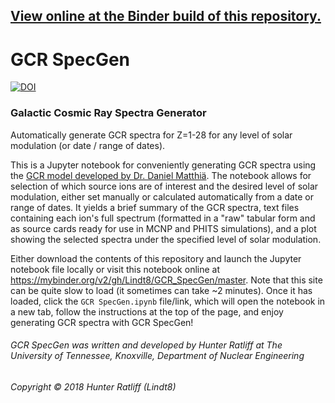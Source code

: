 ## [View online at the Binder build of this repository.](https://mybinder.org/v2/gh/Lindt8/GCR_SpecGen/master)

# GCR SpecGen
[![DOI](https://zenodo.org/badge/DOI/10.5281/zenodo.2573359.svg)](https://doi.org/10.5281/zenodo.2573359)
### Galactic Cosmic Ray Spectra Generator

Automatically generate GCR spectra for Z=1-28 for any level of solar modulation (or date / range of dates).

This is a Jupyter notebook for conveniently generating GCR spectra using the [GCR model developed by Dr. Daniel Matthiä](https://www.sciencedirect.com/science/article/pii/S0273117712005947?via%3Dihub).  The notebook allows for selection of which source ions are of interest and the desired level of solar modulation, either set manually or calculated automatically from a date or range of dates.  It yields a brief summary of the GCR spectra, text files containing each ion's full spectrum (formatted in a "raw" tabular form and as source cards ready for use in MCNP and PHITS simulations), and a plot showing the selected spectra under the specified level of solar modulation.

Either download the contents of this repository and launch the Jupyter notebook file locally or visit this notebook online at https://mybinder.org/v2/gh/Lindt8/GCR_SpecGen/master.  Note that this site can be quite slow to load (it sometimes can take ~2 minutes).  Once it has loaded, click the ``GCR SpecGen.ipynb`` file/link, which will open the notebook in a new tab, follow the instructions at the top of the page, and enjoy generating GCR spectra with GCR SpecGen!

###### GCR SpecGen was written and developed by Hunter Ratliff at The University of Tennessee, Knoxville, Department of Nuclear Engineering 
###### Copyright &#169; 2018 Hunter Ratliff (Lindt8) 
